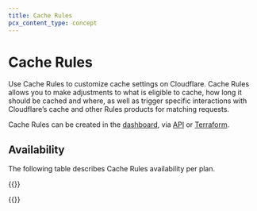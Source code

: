 ```yaml
---
title: Cache Rules
pcx_content_type: concept
---
```


# Cache Rules

Use Cache Rules to customize cache settings on Cloudflare. Cache Rules allows you to make adjustments to what is eligible to cache, how long it should be cached and where, as well as trigger specific interactions with Cloudflare’s cache and other Rules products for matching requests.

Cache Rules can be created in the [dashboard](/cache/how-to/cache-rules/create-dashboard/), via [API](/cache/how-to/cache-rules/create-api/) or [Terraform](/cache/how-to/cache-rules/terraform-example/).

## Availability

The following table describes Cache Rules availability per plan.

{{<feature-table id="cache.cache_rules">}}

{{<render file="_troubleshoot-rules-with-trace.md" productFolder="rules" withParameters="cache rules">}}